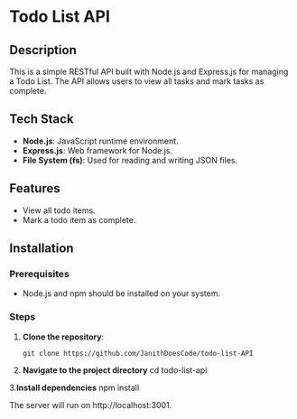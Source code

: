 # Todo List API

## Description
This is a simple RESTful API built with Node.js and Express.js for managing a Todo List. The API allows users to view all tasks and mark tasks as complete.

## Tech Stack
- **Node.js**: JavaScript runtime environment.
- **Express.js**: Web framework for Node.js.
- **File System (fs)**: Used for reading and writing JSON files.

## Features
- View all todo items.
- Mark a todo item as complete.

## Installation

### Prerequisites
- Node.js and npm should be installed on your system.

### Steps
1. **Clone the repository**:
   ```
   git clone https://github.com/JanithDoesCode/todo-list-API
2. **Navigate to the project directory**
   cd todo-list-api

3.**Install dependencies**
   npm install

   The server will run on http://localhost:3001.


